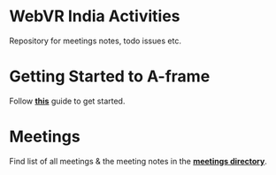 # WebVR India Activities
Repository for meetings notes, todo issues etc.

# Getting Started to A-frame
Follow [**this**](https://github.com/webvr-india/activities/blob/master/getting-started.md) guide to get started.

# Meetings
Find list of all meetings & the meeting notes in the [**meetings directory**](https://github.com/webvr-india/activities/blob/master/meetings/).
